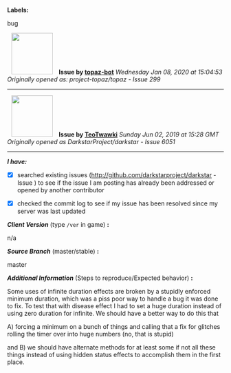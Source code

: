 **Labels:**

bug



<a href="https://github.com/topaz-bot"><img src="https://avatars3.githubusercontent.com/u/59651103?v=4" width="96" height="96" hspace="10"></img></a> **Issue by [topaz-bot](https://github.com/topaz-bot)**
_Wednesday Jan 08, 2020 at 15:04:53_
_Originally opened as: project-topaz/topaz - Issue 299_

----

<a href="https://github.com/TeoTwawki"><img src="https://avatars0.githubusercontent.com/u/6871475?v=4"  width="96" height="96" hspace="10"></img></a> **Issue by [TeoTwawki](https://github.com/TeoTwawki)**
_Sunday Jun 02, 2019 at 15:28 GMT_
_Originally opened as DarkstarProject/darkstar - Issue 6051_

----

<!-- place 'x' mark between square [] brackets to checkmark box -->

**_I have:_**

- [x] searched existing issues (http://github.com/darkstarproject/darkstar - Issue ) to see if the issue I am posting has already been addressed or opened by another contributor
- [x] checked the commit log to see if my issue has been resolved since my server was last updated


<!-- Issues will be closed without being looked into if the following information is missing (unless its not applicable). -->

**_Client Version_** (type `/ver` in game) **:** 
n/a

**_Source Branch_** (master/stable) **:** 
master

<!-- If there is a server you know we can reproduce this on right now, please mention it here. -->
**_Additional Information_** (Steps to reproduce/Expected behavior) **:** 
Some uses of infinite duration effects are broken by a stupidly enforced minimum duration, which was a piss poor way to handle a bug it was done to fix. To test that with disease effect I had to set a huge duration instead of using zero duration for infinite. We should have a better way to do this that 

A) forcing a minimum on a bunch of things and calling that a fix for glitches rolling the timer over into huge numbers (no, that is stupid) 

and B) we should have alternate methods for at least some if not all these things instead of using hidden status effects to accomplish them in the first place.


